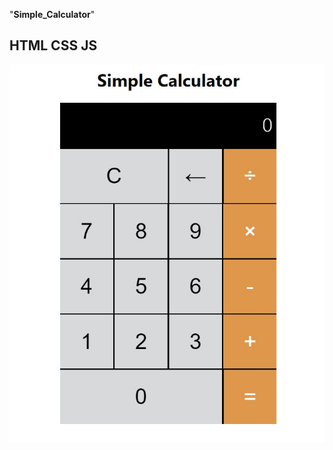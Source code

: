 "**Simple_Calculator**"
## HTML CSS JS

![alt text](https://raw.githubusercontent.com/shubhd556/Simple_Calculator/master/1.JPG)